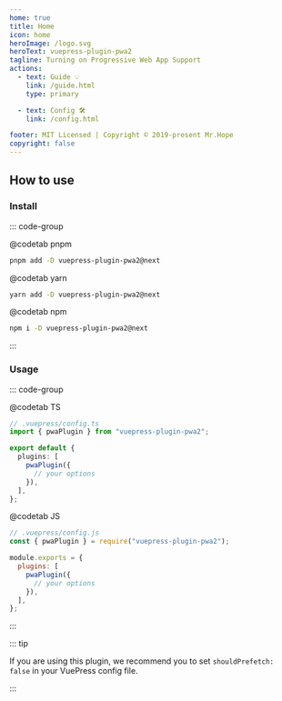```yaml
---
home: true
title: Home
icon: home
heroImage: /logo.svg
heroText: vuepress-plugin-pwa2
tagline: Turning on Progressive Web App Support
actions:
  - text: Guide 💡
    link: /guide.html
    type: primary

  - text: Config 🛠
    link: /config.html

footer: MIT Licensed | Copyright © 2019-present Mr.Hope
copyright: false
---
```


## How to use

### Install

::: code-group

@codetab pnpm

```bash
pnpm add -D vuepress-plugin-pwa2@next
```

@codetab yarn

```bash
yarn add -D vuepress-plugin-pwa2@next
```

@codetab npm

```bash
npm i -D vuepress-plugin-pwa2@next
```

:::

### Usage

::: code-group

@codetab TS

```ts
// .vuepress/config.ts
import { pwaPlugin } from "vuepress-plugin-pwa2";

export default {
  plugins: [
    pwaPlugin({
      // your options
    }),
  ],
};
```

@codetab JS

```js
// .vuepress/config.js
const { pwaPlugin } = require("vuepress-plugin-pwa2");

module.exports = {
  plugins: [
    pwaPlugin({
      // your options
    }),
  ],
};
```

:::

::: tip

If you are using this plugin, we recommend you to set `shouldPrefetch: false` in your VuePress config file.

:::
